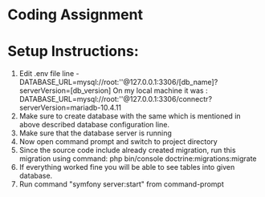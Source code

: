 # Coding Assignment
# Setup Instructions:
1. Edit .env file line - DATABASE_URL=mysql://root:''@127.0.0.1:3306/[db_name]?serverVersion=[db_version]
On my local machine it was : DATABASE_URL=mysql://root:''@127.0.0.1:3306/connectr?serverVersion=mariadb-10.4.11
2. Make sure to create database with the same which is mentioned in above described database configuration line.
3. Make sure that the database server is running
4. Now open command prompt and switch to project directory
5. Since the source code include already created migration, run this migration using command: php bin/console doctrine:migrations:migrate
6. If everything worked fine you will be able to see tables into given database.
7. Run command "symfony server:start" from command-prompt
